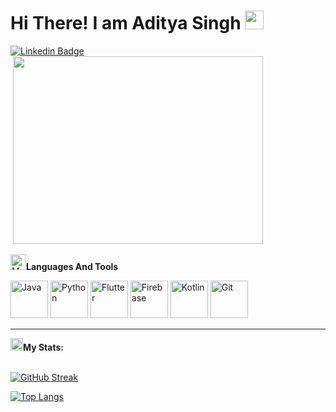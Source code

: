 <h1>
  Hi There! I am Aditya Singh
  <img src="https://media.giphy.com/media/hvRJCLFzcasrR4ia7z/giphy.gif" width="30px"/>
</h1>

<div id = "badges">
    <a href="https://www.linkedin.com/in/aditya-singh-299189231/">
    <img src = "https://img.shields.io/badge/LinkedIn-blue?style=for-the-badge&logo=linkedin&logoColor=white" , alt="Linkedin Badge"/>
    </a>
</div>

<img src="https://komarev.com/ghpvc/?username=ascoder1109&style=flat-square&color=blue" alt=""/>

<img src="https://user-images.githubusercontent.com/74038190/212749447-bfb7e725-6987-49d9-ae85-2015e3e7cc41.gif" width = 400, height = 300>

<br>

<img src="https://raw.githubusercontent.com/Tarikul-Islam-Anik/Animated-Fluent-Emojis/master/Emojis/People%20with%20professions/Man%20Technologist%20Medium%20Skin%20Tone.png" alt="Man Technologist Medium Skin Tone" width="25" height="25" /><b>Languages And Tools</b>


<div>
    <img src = "assets\java-original-wordmark.svg", width = 60, height = 60, alt = "Java">
    <img src = "assets\python-original-wordmark.svg", width = 60, height = 60, alt = "Python">
    <img src = "assets\flutter-original.svg", width = 60, height = 60, alt = "Flutter">
    <img src = "assets\firebase-original.svg", width = 60, height = 60, alt = "Firebase">
    <img src = "assets\kotlin-original.svg", width = 60, height = 60, alt = "Kotlin">
    <img src = "assets\git-original.svg", width = 60, height = 60, alt = "Git">

---
<div>
 <img src = "https://user-images.githubusercontent.com/74038190/216122041-518ac897-8d92-4c6b-9b3f-ca01dcaf38ee.png", width = 20, height = 20, alt = "Fire animated emoji"><b>My Stats:</b>
</div>

<br>

[![GitHub Streak](https://github-readme-streak-stats.herokuapp.com?user=ascoder1109&theme=dark&border_radius=18&date_format=M%20j%5B%2C%20Y%5D)](https://git.io/streak-stats)

[![Top Langs](https://github-readme-stats.vercel.app/api/top-langs/?username=ascoder1109&layout=compact&theme=vision-friendly-dark)](https://github.com/anuraghazra/github-readme-stats)